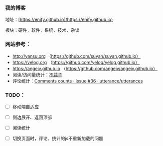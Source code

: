 ### 我的博客

地址：[https://enify.github.io](https://enify.github.io)

板块：硬件，软件，系统，技术，杂谈


### 网站参考：
- http://yansu.org （https://github.com/suyan/suyan.github.io）
- https://yelog.org （https://github.com/yelog/yelog.github.io）
- https://angeiv.github.io （https://github.com/angeiv/angeiv.github.io）
- 阅读/访问量统计：[不蒜子](https://busuanzi.ibruce.info/)
- 评论统计：[Comments counts · Issue #36 · utterance/utterances](https://github.com/utterance/utterances/issues/36)

### TODO：
- [ ] 移动端自适应
- [ ] 侧边展开、返回顶部
- [ ] 阅读统计
- [ ] 切换页面时，评论、统计的js不重新加载的问题
 